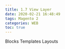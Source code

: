 ```yaml
---
title: 1.7 View Layer
date: 2020-02-21 16:48:49
tags: Magento 2
categories: WEB
toc: true
---
```


Blocks
Templates
Layouts
<!-- more -->

